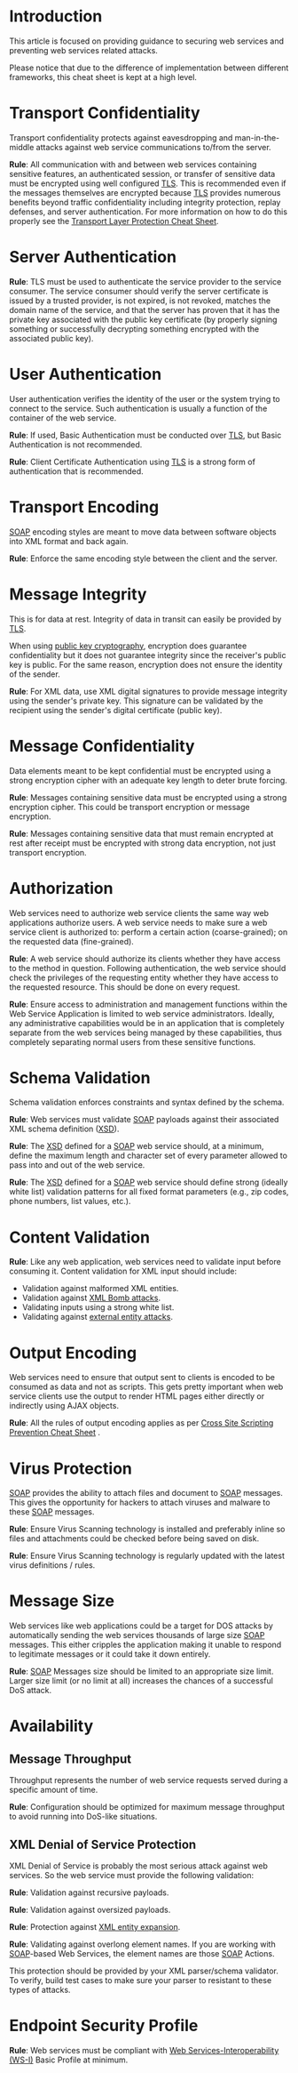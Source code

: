 # Introduction

This article is focused on providing guidance to securing web services and preventing web services related attacks. 

Please notice that due to the difference of implementation between different frameworks, this cheat sheet is kept at a high level.

# Transport Confidentiality

Transport confidentiality protects against eavesdropping and man-in-the-middle attacks against web service communications to/from the server.

**Rule**: All communication with and between web services containing sensitive features, an authenticated session, or transfer of sensitive data must be encrypted using well configured [TLS](https://en.wikipedia.org/wiki/Transport_Layer_Security). This is recommended even if the messages themselves are encrypted because [TLS](https://en.wikipedia.org/wiki/Transport_Layer_Security) provides numerous benefits beyond traffic confidentiality including integrity protection, replay defenses, and server authentication. For more information on how to do this properly see the [Transport Layer Protection Cheat Sheet](Transport_Layer_Protection_Cheat_Sheet.md).

# Server Authentication

**Rule**: TLS must be used to authenticate the service provider to the service consumer. The service consumer should verify the server certificate is issued by a trusted provider, is not expired, is not revoked, matches the domain name of the service, and that the server has proven that it has the private key associated with the public key certificate (by properly signing something or successfully decrypting something encrypted with the associated public key).

# User Authentication

User authentication verifies the identity of the user or the system trying to connect to the service. Such authentication is usually a function of the container of the web service.

**Rule**: If used, Basic Authentication must be conducted over [TLS](https://en.wikipedia.org/wiki/Transport_Layer_Security), but Basic Authentication is not recommended.

**Rule**: Client Certificate Authentication using [TLS](https://en.wikipedia.org/wiki/Transport_Layer_Security) is a strong form of authentication that is recommended.

# Transport Encoding

[SOAP](https://en.wikipedia.org/wiki/SOAP) encoding styles are meant to move data between software objects into XML format and back again.

**Rule**: Enforce the same encoding style between the client and the server.

# Message Integrity

This is for data at rest. Integrity of data in transit can easily be provided by [TLS](https://en.wikipedia.org/wiki/Transport_Layer_Security).

When using [public key cryptography](https://en.wikipedia.org/wiki/Public-key_cryptography), encryption does guarantee confidentiality but it does not guarantee integrity since the receiver's public key is public. For the same reason, encryption does not ensure the identity of the sender.

**Rule**: For XML data, use XML digital signatures to provide message integrity using the sender's private key. This signature can be validated by the recipient using the sender's digital certificate (public key).

# Message Confidentiality

Data elements meant to be kept confidential must be encrypted using a strong encryption cipher with an adequate key length to deter brute forcing.

**Rule**: Messages containing sensitive data must be encrypted using a strong encryption cipher. This could be transport encryption or message encryption.

**Rule**: Messages containing sensitive data that must remain encrypted at rest after receipt must be encrypted with strong data encryption, not just transport encryption.

# Authorization

Web services need to authorize web service clients the same way web applications authorize users. A web service needs to make sure a web service client is authorized to: perform a certain action (coarse-grained); on the requested data (fine-grained).

**Rule**: A web service should authorize its clients whether they have access to the method in question. Following authentication, the web service should check the privileges of the requesting entity whether they have access to the requested resource. This should be done on every request.

**Rule**: Ensure access to administration and management functions within the Web Service Application is limited to web service administrators. Ideally, any administrative capabilities would be in an application that is completely separate from the web services being managed by these capabilities, thus completely separating normal users from these sensitive functions.

# Schema Validation

Schema validation enforces constraints and syntax defined by the schema.

**Rule**: Web services must validate [SOAP](https://en.wikipedia.org/wiki/SOAP) payloads against their associated XML schema definition ([XSD](https://www.w3schools.com/xml/schema_intro.asp)).

**Rule**: The [XSD](https://www.w3schools.com/xml/schema_intro.asp) defined for a [SOAP](https://en.wikipedia.org/wiki/SOAP) web service should, at a minimum, define the maximum length and character set of every parameter allowed to pass into and out of the web service.

**Rule**: The [XSD](https://www.w3schools.com/xml/schema_intro.asp) defined for a [SOAP](https://en.wikipedia.org/wiki/SOAP) web service should define strong (ideally white list) validation patterns for all fixed format parameters (e.g., zip codes, phone numbers, list values, etc.).

# Content Validation

**Rule**: Like any web application, web services need to validate input before consuming it. Content validation for XML input should include:

- Validation against malformed XML entities.
- Validation against [XML Bomb attacks](https://en.wikipedia.org/wiki/Billion_laughs_attack).
- Validating inputs using a strong white list.
- Validating against [external entity attacks](https://www.owasp.org/index.php/XML_External_Entity_%28XXE%29_Processing).

# Output Encoding

Web services need to ensure that output sent to clients is encoded to be consumed as data and not as scripts. This gets pretty important when web service clients use the output to render HTML pages either directly or indirectly using AJAX objects.

**Rule**: All the rules of output encoding applies as per [Cross Site Scripting Prevention Cheat Sheet](Cross_Site_Scripting_Prevention_Cheat_Sheet.md) .

# Virus Protection

[SOAP](https://en.wikipedia.org/wiki/SOAP) provides the ability to attach files and document to [SOAP](https://en.wikipedia.org/wiki/SOAP) messages. This gives the opportunity for hackers to attach viruses and malware to these [SOAP](https://en.wikipedia.org/wiki/SOAP) messages.

**Rule**: Ensure Virus Scanning technology is installed and preferably inline so files and attachments could be checked before being saved on disk. 

**Rule**: Ensure Virus Scanning technology is regularly updated with the latest virus definitions / rules.

# Message Size

Web services like web applications could be a target for DOS attacks by automatically sending the web services thousands of large size [SOAP](https://en.wikipedia.org/wiki/SOAP) messages. This either cripples the application making it unable to respond to legitimate messages or it could take it down entirely.

**Rule**: [SOAP](https://en.wikipedia.org/wiki/SOAP) Messages size should be limited to an appropriate size limit. Larger size limit (or no limit at all) increases the chances of a successful DoS attack.

# Availability

## Message Throughput

Throughput represents the number of web service requests served during a specific amount of time.

**Rule**: Configuration should be optimized for maximum message throughput to avoid running into DoS-like situations.

## XML Denial of Service Protection

XML Denial of Service is probably the most serious attack against web services. So the web service must provide the following validation:

**Rule**: Validation against recursive payloads.

**Rule**: Validation against oversized payloads.

**Rule**: Protection against [XML entity expansion](https://www.ws-attacks.org/XML_Entity_Expansion).

**Rule**: Validating against overlong element names. If you are working with [SOAP](https://en.wikipedia.org/wiki/SOAP)-based Web Services, the element names are those [SOAP](https://en.wikipedia.org/wiki/SOAP) Actions.

This protection should be provided by your XML parser/schema validator. To verify, build test cases to make sure your parser to resistant to these types of attacks.

# Endpoint Security Profile

**Rule**: Web services must be compliant with [Web Services-Interoperability (WS-I)](https://en.wikipedia.org/wiki/Web_Services_Interoperability) Basic Profile at minimum.